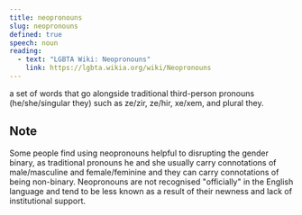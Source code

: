 ```yaml
---
title: neopronouns
slug: neopronouns
defined: true
speech: noun
reading:
  - text: "LGBTA Wiki: Neopronouns"
    link: https://lgbta.wikia.org/wiki/Neopronouns
---
```


a set of words that go alongside traditional third-person pronouns (he/she/singular they) such as ze/zir, ze/hir, xe/xem, and plural they.

## Note

Some people find using neopronouns helpful to disrupting the gender binary, as traditional pronouns he and she usually carry connotations of male/masculine and female/feminine and they can carry connotations of being non-binary. Neopronouns are not recognised "officially" in the English language and tend to be less known as a result of their newness and lack of institutional support.

